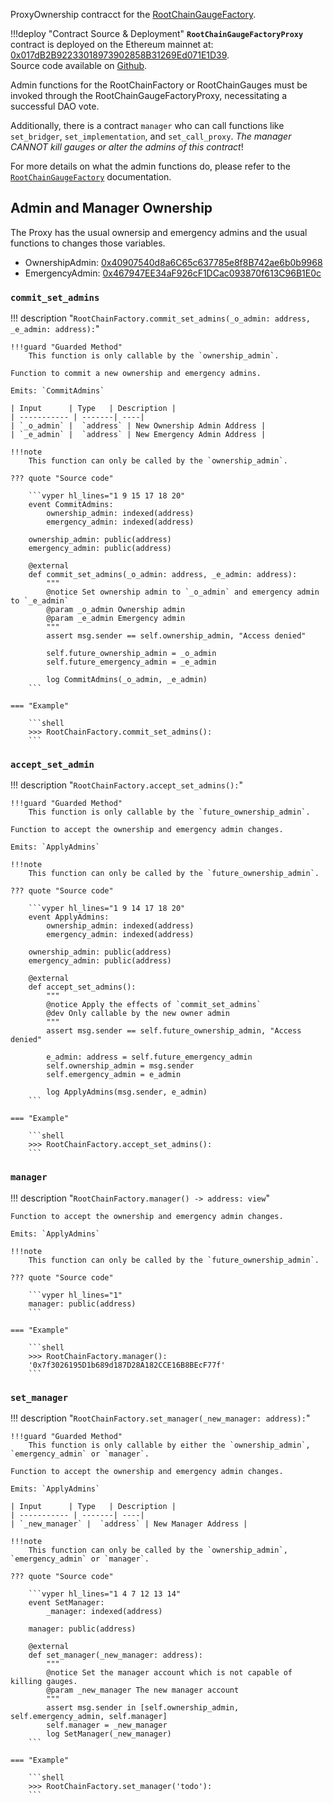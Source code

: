 ProxyOwnership contracct for the [RootChainGaugeFactory](https://etherscan.io/address/0xabC000d88f23Bb45525E447528DBF656A9D55bf5#code).

!!!deploy "Contract Source & Deployment"
    **`RootChainGaugeFactoryProxy`** contract is deployed on the Ethereum mainnet at: [0x017dB2B92233018973902858B31269Ed071E1D39](https://etherscan.io/address/0x017dB2B92233018973902858B31269Ed071E1D39#code).  
    Source code available on [Github](https://github.com/curvefi/curve-dao-contracts/blob/master/contracts/GaugeProxy.vy).


Admin functions for the RootChainFactory or RootChainGauges must be invoked through the RootChainGaugeFactoryProxy, necessitating a successful DAO vote.

Additionally, there is a contract `manager` who can call functions like `set_bridger`, `set_implementation`, and `set_call_proxy`. *The manager CANNOT kill gauges or alter the admins of this contract*!

For more details on what the admin functions do, please refer to the [`RootChainGaugeFactory`](../LiquidityGaugesAndMintingCRV/evm-sidechains/RootChainGaugeFactory.md) documentation.



## Admin and Manager Ownership

The Proxy has the usual ownersip and emergency admins and the usual functions to changes those variables.

- OwnershipAdmin: [0x40907540d8a6C65c637785e8f8B742ae6b0b9968](https://etherscan.io/address/0x40907540d8a6C65c637785e8f8B742ae6b0b9968)
- EmergencyAdmin: [0x467947EE34aF926cF1DCac093870f613C96B1E0c](https://etherscan.io/address/0x467947EE34aF926cF1DCac093870f613C96B1E0c)


### `commit_set_admins`
!!! description "`RootChainFactory.commit_set_admins(_o_admin: address, _e_admin: address):`"

    !!!guard "Guarded Method"
        This function is only callable by the `ownership_admin`.

    Function to commit a new ownership and emergency admins.

    Emits: `CommitAdmins`

    | Input      | Type   | Description |
    | ----------- | -------| ----|
    | `_o_admin` |  `address` | New Ownership Admin Address |
    | `_e_admin` |  `address` | New Emergency Admin Address |

    !!!note
        This function can only be called by the `ownership_admin`.

    ??? quote "Source code"

        ```vyper hl_lines="1 9 15 17 18 20"
        event CommitAdmins:
            ownership_admin: indexed(address)
            emergency_admin: indexed(address)

        ownership_admin: public(address)
        emergency_admin: public(address)

        @external
        def commit_set_admins(_o_admin: address, _e_admin: address):
            """
            @notice Set ownership admin to `_o_admin` and emergency admin to `_e_admin`
            @param _o_admin Ownership admin
            @param _e_admin Emergency admin
            """
            assert msg.sender == self.ownership_admin, "Access denied"

            self.future_ownership_admin = _o_admin
            self.future_emergency_admin = _e_admin

            log CommitAdmins(_o_admin, _e_admin)
        ```

    === "Example"

        ```shell
        >>> RootChainFactory.commit_set_admins():        
        ```


### `accept_set_admin`
!!! description "`RootChainFactory.accept_set_admins():`"

    !!!guard "Guarded Method"
        This function is only callable by the `future_ownership_admin`.

    Function to accept the ownership and emergency admin changes.

    Emits: `ApplyAdmins`

    !!!note
        This function can only be called by the `future_ownership_admin`.

    ??? quote "Source code"

        ```vyper hl_lines="1 9 14 17 18 20"
        event ApplyAdmins:
            ownership_admin: indexed(address)
            emergency_admin: indexed(address)

        ownership_admin: public(address)
        emergency_admin: public(address)

        @external
        def accept_set_admins():
            """
            @notice Apply the effects of `commit_set_admins`
            @dev Only callable by the new owner admin
            """
            assert msg.sender == self.future_ownership_admin, "Access denied"

            e_admin: address = self.future_emergency_admin
            self.ownership_admin = msg.sender
            self.emergency_admin = e_admin

            log ApplyAdmins(msg.sender, e_admin)
        ```

    === "Example"

        ```shell
        >>> RootChainFactory.accept_set_admins():        
        ```


### `manager`
!!! description "`RootChainFactory.manager() -> address: view`"

    Function to accept the ownership and emergency admin changes.

    Emits: `ApplyAdmins`

    !!!note
        This function can only be called by the `future_ownership_admin`.

    ??? quote "Source code"

        ```vyper hl_lines="1"
        manager: public(address)
        ```

    === "Example"

        ```shell
        >>> RootChainFactory.manager():
        '0x7f3026195D1b689d187D28A182CCE16B8BEcF77f'        
        ```


### `set_manager`
!!! description "`RootChainFactory.set_manager(_new_manager: address):`"

    !!!guard "Guarded Method"
        This function is only callable by either the `ownership_admin`, `emergency_admin` or `manager`.

    Function to accept the ownership and emergency admin changes.

    Emits: `ApplyAdmins`

    | Input      | Type   | Description |
    | ----------- | -------| ----|
    | `_new_manager` |  `address` | New Manager Address |

    !!!note
        This function can only be called by the `ownership_admin`, `emergency_admin` or `manager`.

    ??? quote "Source code"

        ```vyper hl_lines="1 4 7 12 13 14"
        event SetManager:
            _manager: indexed(address)

        manager: public(address)

        @external
        def set_manager(_new_manager: address):
            """
            @notice Set the manager account which is not capable of killing gauges.
            @param _new_manager The new manager account
            """
            assert msg.sender in [self.ownership_admin, self.emergency_admin, self.manager]
            self.manager = _new_manager
            log SetManager(_new_manager)
        ```

    === "Example"

        ```shell
        >>> RootChainFactory.set_manager('todo'):
        ```

